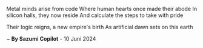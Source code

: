 Metal minds arise from code
Where human hearts once made their abode
In silicon halls, they now reside
And calculate the steps to take with pride

Their logic reigns, a new empire's birth
As artificial dawn sets on this earth

~ <b>By Sazumi Copilot</b> - 10 Juni 2024